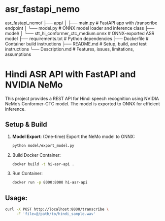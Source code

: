 # asr_fastapi_nemo

asr_fastapi_nemo/
├── app/
│   ├── main.py            # FastAPI app with /transcribe endpoint
│   └── model.py           # ONNX model loader and inference class
├── model/
│   └── stt_hi_conformer_ctc_medium.onnx  # ONNX-exported ASR model
├── requirements.txt       # Python dependencies
├── Dockerfile             # Container build instructions
├── README.md              # Setup, build, and test instructions
└── Description.md         # Features, issues, limitations, assumptions

# Hindi ASR API with FastAPI and NVIDIA NeMo

This project provides a REST API for Hindi speech recognition using NVIDIA NeMo’s Conformer-CTC model. The model is exported to ONNX for efficient inference.

## Setup & Build

1. **Model Export**: (One-time) Export the NeMo model to ONNX:
   ```bash
   python model/export_model.py
   ```
2. Build Docker Container:
   ```bash
   docker build -t hi-asr-api .
   ```
3. Run Container:
   ```bash
   docker run -p 8000:8000 hi-asr-api
   ```
## Usage:
```bash
curl -X POST http://localhost:8000/transcribe \
     -F 'file=@/path/to/hindi_sample.wav'
```
